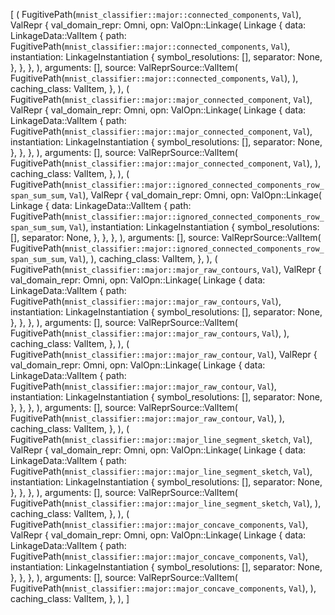 [
    (
        FugitivePath(`mnist_classifier::major::connected_components`, `Val`),
        ValRepr {
            val_domain_repr: Omni,
            opn: ValOpn::Linkage(
                Linkage {
                    data: LinkageData::ValItem {
                        path: FugitivePath(`mnist_classifier::major::connected_components`, `Val`),
                        instantiation: LinkageInstantiation {
                            symbol_resolutions: [],
                            separator: None,
                        },
                    },
                },
            ),
            arguments: [],
            source: ValReprSource::ValItem(
                FugitivePath(`mnist_classifier::major::connected_components`, `Val`),
            ),
            caching_class: ValItem,
        },
    ),
    (
        FugitivePath(`mnist_classifier::major::major_connected_component`, `Val`),
        ValRepr {
            val_domain_repr: Omni,
            opn: ValOpn::Linkage(
                Linkage {
                    data: LinkageData::ValItem {
                        path: FugitivePath(`mnist_classifier::major::major_connected_component`, `Val`),
                        instantiation: LinkageInstantiation {
                            symbol_resolutions: [],
                            separator: None,
                        },
                    },
                },
            ),
            arguments: [],
            source: ValReprSource::ValItem(
                FugitivePath(`mnist_classifier::major::major_connected_component`, `Val`),
            ),
            caching_class: ValItem,
        },
    ),
    (
        FugitivePath(`mnist_classifier::major::ignored_connected_components_row_span_sum_sum`, `Val`),
        ValRepr {
            val_domain_repr: Omni,
            opn: ValOpn::Linkage(
                Linkage {
                    data: LinkageData::ValItem {
                        path: FugitivePath(`mnist_classifier::major::ignored_connected_components_row_span_sum_sum`, `Val`),
                        instantiation: LinkageInstantiation {
                            symbol_resolutions: [],
                            separator: None,
                        },
                    },
                },
            ),
            arguments: [],
            source: ValReprSource::ValItem(
                FugitivePath(`mnist_classifier::major::ignored_connected_components_row_span_sum_sum`, `Val`),
            ),
            caching_class: ValItem,
        },
    ),
    (
        FugitivePath(`mnist_classifier::major::major_raw_contours`, `Val`),
        ValRepr {
            val_domain_repr: Omni,
            opn: ValOpn::Linkage(
                Linkage {
                    data: LinkageData::ValItem {
                        path: FugitivePath(`mnist_classifier::major::major_raw_contours`, `Val`),
                        instantiation: LinkageInstantiation {
                            symbol_resolutions: [],
                            separator: None,
                        },
                    },
                },
            ),
            arguments: [],
            source: ValReprSource::ValItem(
                FugitivePath(`mnist_classifier::major::major_raw_contours`, `Val`),
            ),
            caching_class: ValItem,
        },
    ),
    (
        FugitivePath(`mnist_classifier::major::major_raw_contour`, `Val`),
        ValRepr {
            val_domain_repr: Omni,
            opn: ValOpn::Linkage(
                Linkage {
                    data: LinkageData::ValItem {
                        path: FugitivePath(`mnist_classifier::major::major_raw_contour`, `Val`),
                        instantiation: LinkageInstantiation {
                            symbol_resolutions: [],
                            separator: None,
                        },
                    },
                },
            ),
            arguments: [],
            source: ValReprSource::ValItem(
                FugitivePath(`mnist_classifier::major::major_raw_contour`, `Val`),
            ),
            caching_class: ValItem,
        },
    ),
    (
        FugitivePath(`mnist_classifier::major::major_line_segment_sketch`, `Val`),
        ValRepr {
            val_domain_repr: Omni,
            opn: ValOpn::Linkage(
                Linkage {
                    data: LinkageData::ValItem {
                        path: FugitivePath(`mnist_classifier::major::major_line_segment_sketch`, `Val`),
                        instantiation: LinkageInstantiation {
                            symbol_resolutions: [],
                            separator: None,
                        },
                    },
                },
            ),
            arguments: [],
            source: ValReprSource::ValItem(
                FugitivePath(`mnist_classifier::major::major_line_segment_sketch`, `Val`),
            ),
            caching_class: ValItem,
        },
    ),
    (
        FugitivePath(`mnist_classifier::major::major_concave_components`, `Val`),
        ValRepr {
            val_domain_repr: Omni,
            opn: ValOpn::Linkage(
                Linkage {
                    data: LinkageData::ValItem {
                        path: FugitivePath(`mnist_classifier::major::major_concave_components`, `Val`),
                        instantiation: LinkageInstantiation {
                            symbol_resolutions: [],
                            separator: None,
                        },
                    },
                },
            ),
            arguments: [],
            source: ValReprSource::ValItem(
                FugitivePath(`mnist_classifier::major::major_concave_components`, `Val`),
            ),
            caching_class: ValItem,
        },
    ),
]